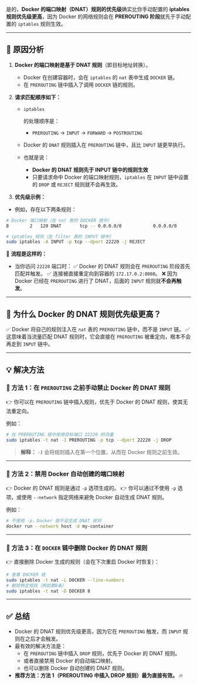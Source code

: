 是的，**Docker 的端口映射（DNAT）规则的优先级**确实比你手动配置的 **iptables 规则优先级更高**，因为 Docker 的网络规则会在 **PREROUTING 阶段**就先于手动配置的 `iptables` 规则生效。

------

## 🧠 **原因分析**

1. **Docker 的端口映射是基于 DNAT 规则**（即目标地址转换）。

   - Docker 在创建容器时，会在 `iptables` 的 `nat` 表中生成 `DOCKER` 链。
   - 在 `PREROUTING` 链中插入了调用 `DOCKER` 链的规则。

2. **请求匹配顺序如下：**

   - ```
     iptables
     ```

      的处理顺序是：

     - `PREROUTING` → `INPUT` → `FORWARD` → `POSTROUTING`

   - Docker 的 `DNAT` 规则插入在 `PREROUTING` 链中，且比 `INPUT` 链更早执行。

   - 也就是说：

     - **Docker 的 DNAT 规则先于 INPUT 链中的规则生效**
     - 只要请求命中 Docker 的端口映射规则，`iptables` 在 `INPUT` 链中设置的 `DROP` 或 `REJECT` 规则就不会再生效。

3. **优先级示例：**

- 例如，存在以下两条规则：

```bash
# Docker 端口映射（在 nat 表的 DOCKER 链中）
8        2   120 DNAT       tcp -- 0.0.0.0/0            0.0.0.0/0            tcp dpt:22220 to:172.17.0.2:8080

# iptables 规则（在 filter 表的 INPUT 链中）
sudo iptables -A INPUT -p tcp --dport 22220 -j REJECT
```

🔎 **流程是这样的：**

- 当你访问 `22220` 端口时：
   ✅ Docker 的 DNAT 规则会在 `PREROUTING` 阶段首先匹配并触发。
   ✅ 连接被直接重定向到容器的 `172.17.0.2:8080`。
   ❌ 因为 Docker 已经在 `PREROUTING` 进行了 DNAT，后面的 `INPUT` 规则就**不会再触发**。

------

## 🚨 **为什么 Docker 的 DNAT 规则优先级更高？**

✅ Docker 将自己的规则注入在 `nat` 表的 `PREROUTING` 链中，而不是 `INPUT` 链。
 ✅ 这意味着当流量匹配 DNAT 规则时，它会直接在 `PREROUTING` 被重定向，根本不会再走到 `INPUT` 链中。

------

## 💡 **解决方法**

### 🔹 方法 1：在 `PREROUTING` 之前手动禁止 Docker 的 DNAT 规则

👉 你可以在 `PREROUTING` 链中插入规则，优先于 Docker 的 DNAT 规则，使其无法重定向。

例如：

```bash
# 在 PREROUTING 链中拒绝目标端口 22220 的流量
sudo iptables -t nat -I PREROUTING -p tcp --dport 22220 -j DROP
```

> **解释：**
>  `-I` 会将规则插入在第一个位置，从而在 Docker 规则之前生效。

------

### 🔹 方法 2：禁用 Docker 自动创建的端口映射

👉 Docker 的 DNAT 规则是通过 `-p` 选项生成的。
 👉 你可以通过不使用 `-p` 选项，或使用 `--network` 指定网络来避免 Docker 自动生成 DNAT 规则。

例如：

```bash
# 不使用 -p，Docker 就不会生成 DNAT 规则
docker run --network host -d my-container
```

------

### 🔹 方法 3：在 `DOCKER` 链中删除 Docker 的 DNAT 规则

👉 直接删除 Docker 生成的规则（会在下次重启 Docker 时恢复）：

```bash
# 查看 DOCKER 链
sudo iptables -t nat -L DOCKER --line-numbers
# 删除特定规则（例如第8条）
sudo iptables -t nat -D DOCKER 8
```

------

## ✅ **总结**

- Docker 的 DNAT 规则优先级更高，因为它在 `PREROUTING` 触发，而 `INPUT` 规则在之后才会触发。
- 最有效的解决方法是：
  - 在 `PREROUTING` 链中插入 `DROP` 规则，优先于 Docker 的 DNAT 规则。
  - 或者直接禁用 Docker 的自动端口映射。
  - 也可以删除 Docker 自动创建的 DNAT 规则。
- **推荐方法：方法 1（PREROUTING 中插入 DROP 规则）最为直接有效。** 🔥